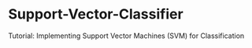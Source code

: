 # Support-Vector-Classifier
Tutorial: Implementing Support Vector Machines (SVM) for Classification
